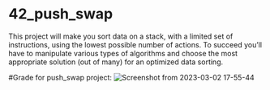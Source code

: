 # 42_push_swap
This project will make you sort data on a stack, with a limited set of instructions, using the lowest possible number of actions. To succeed you’ll have to manipulate various types of algorithms and choose the most appropriate solution (out of many) for an optimized data sorting.

#Grade for push_swap project:
![Screenshot from 2023-03-02 17-55-44](https://user-images.githubusercontent.com/118270669/222511939-fc694fa7-f182-4641-8bbe-e8aabab90526.png)
